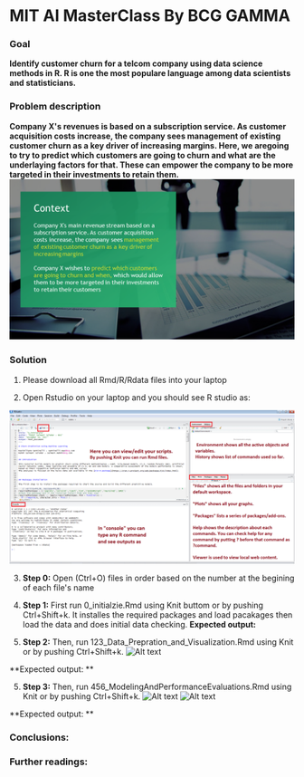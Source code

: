 # MIT AI MasterClass By BCG GAMMA

### Goal 
**Identify customer churn for a telcom company using data science methods in R. R is one the most populare language among data scientists and statisticians.**

### Problem description
**Company X's revenues is based on a subscription service. As customer acquisition costs increase, the company sees management of existing customer churn as a key driver of increasing margins. Here, we aregoing to try to predict which customers are going to churn and what are the underlaying factors for that. These can empower the company to be more targeted in their investments to retain them.**
![Alt text](./Slide14.PNG?raw=true "Context")

### Solution
1. Please download all Rmd/R/Rdata files into your laptop

2. Open Rstudio on your laptop and you should see R studio as:

![Alt text](./Rstudio.PNG?raw=true "RStudio Screenshot")

3. **Step 0:** Open (Ctrl+O) files in order based on the number at the begining of each file's name


3. **Step 1:** First run 0_initialzie.Rmd using Knit buttom or by pushing Ctrl+Shift+k. It installes the required packages and load pacakages then load the data and does initial data checking.
**Expected output:** 


4. **Step 2:** Then, run 123_Data_Prepration_and_Visualization.Rmd using Knit or by pushing Ctrl+Shift+k.
![Alt text](./Slide15A.PNG?raw=true "Data Prepration")

**Expected output: ** 

5. **Step 3:** Then, run 456_ModelingAndPerformanceEvaluations.Rmd using Knit or by pushing Ctrl+Shift+k.
![Alt text](./Slide15B.PNG?raw=true "Modeling")
![Alt text](./Slide15B.PNG?raw=true "Random Forest vs. ANN")

**Expected output: ** 

### Conclusions: 



### Further readings: 


